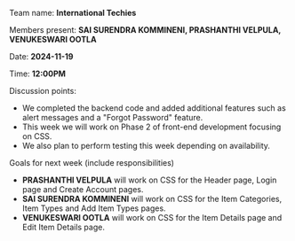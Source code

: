 Team name: **International Techies**  

Members present: **SAI SURENDRA KOMMINENI, PRASHANTHI VELPULA, VENUKESWARI OOTLA**  

Date: **2024-11-19**  

Time: **12:00PM**  

Discussion points: 

* We completed the backend code and added additional features such as alert messages and a "Forgot Password" feature.   
* This week we will work on Phase 2 of front-end development focusing on CSS. 
* We also plan to perform testing this week depending on availability.         

Goals for next week (include responsibilities)

* **PRASHANTHI VELPULA** will work on CSS for the Header page, Login page and Create Account pages.      
* **SAI SURENDRA KOMMINENI** will work on CSS for the Item Categories, Item Types and Add Item Types pages.      
* **VENUKESWARI OOTLA** will work on CSS for the Item Details page and Edit Item Details page.   

